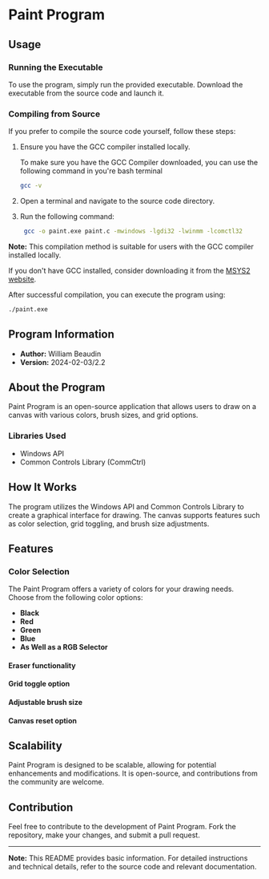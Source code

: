 # Paint Program

## Usage

### Running the Executable

To use the program, simply run the provided executable. Download the executable from the source code and launch it.

### Compiling from Source

If you prefer to compile the source code yourself, follow these steps:

1. Ensure you have the GCC compiler installed locally.
   
      To make sure you have the GCC Compiler downloaded, you can use the following command in you're bash terminal
     ```bash
     gcc -v
     ```
3. Open a terminal and navigate to the source code directory.
4. Run the following command:

   ```bash
    gcc -o paint.exe paint.c -mwindows -lgdi32 -lwinmm -lcomctl32
   ```
**Note:** This compilation method is suitable for users with the GCC compiler installed locally.

If you don't have GCC installed, consider downloading it from the [MSYS2 website](https://www.msys2.org/).



After successful compilation, you can execute the program using:

```bash
./paint.exe
```

## Program Information

- **Author:** William Beaudin
- **Version:** 2024-02-03/2.2

## About the Program

Paint Program is an open-source application that allows users to draw on a canvas with various colors, brush sizes, and grid options.

### Libraries Used

- Windows API
- Common Controls Library (CommCtrl)

## How It Works

The program utilizes the Windows API and Common Controls Library to create a graphical interface for drawing. The canvas supports features such as color selection, grid toggling, and brush size adjustments.

## Features

### Color Selection

The Paint Program offers a variety of colors for your drawing needs. Choose from the following color options:

- **Black**
- **Red**
- **Green**
- **Blue**
- **As Well as a RGB Selector**
   
#### Eraser functionality

#### Grid toggle option

#### Adjustable brush size

#### Canvas reset option

## Scalability

Paint Program is designed to be scalable, allowing for potential enhancements and modifications. It is open-source, and contributions from the community are welcome.

## Contribution

Feel free to contribute to the development of Paint Program. Fork the repository, make your changes, and submit a pull request.

---

**Note:** This README provides basic information. For detailed instructions and technical details, refer to the source code and relevant documentation.

